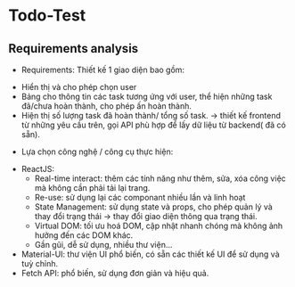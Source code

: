 # Todo-Test
## Requirements analysis
- Requirements: Thiết kế 1 giao diện bao gồm: 
+ Hiển thị và cho phép chọn user
+ Bảng cho thông tin các task tương ứng với user, thể hiện những task đã/chưa hoàn thành, cho phép ấn hoàn thành.
+ Hiện thị số lượng task đã hoàn thành/ tổng số task.
-> thiết kế frontend từ những yêu cầu trên, gọi API phù hợp để lấy dữ liệu từ backend( đã có sẵn).
- Lựa chọn công nghệ / công cụ thực hiện:
+ ReactJS: 
    * Real-time interact:  thêm các tính năng như thêm, sửa, xóa công việc mà không cần phải tải lại trang.
    * Re-use: sử dụng lại các componant nhiều lần và linh hoạt
    * State Management: sử dụng state và props, cho phép quản lý và thay đổi trạng thái -> thay đổi giao diện thông qua trạng thái.
    * Virtual DOM: tối ưu hoá DOM, cập nhật nhanh chóng mà không ảnh hưởng đến các DOM khác.
    * Gần gũi, dễ sử dụng, nhiều thư viện...
+ Material-UI: thư viện UI phổ biến, có sẵn các thiết kế UI để sử dụng và tuỳ chỉnh.
+ Fetch API: phổ biến, sử dụng đơn giản và hiệu quả.

